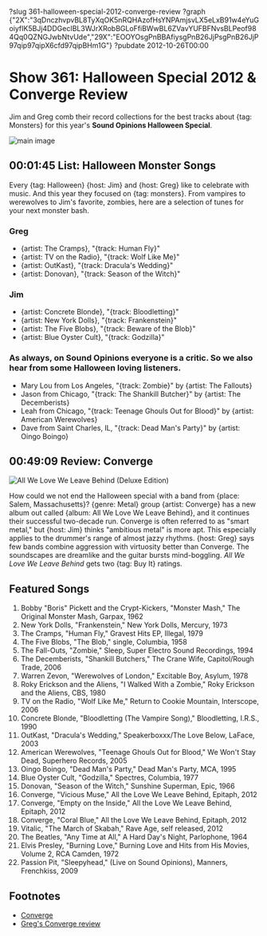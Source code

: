 ?slug 361-halloween-special-2012-converge-review
?graph {"2X":"3qDnczhvpvBL8TyXqOK5nRQHAzofHsYNPAmjsvLX5eLxB91w4eYuGoiyfIK5BJj4DDGecIBL3WJrXRobBGLoFfiBWwBL6ZVavYUFBFNvsBLPeof984Qq0QZNGJwbNtvUde","29X":"EOOYOsgPnBBAfiysgPnB26JjPsgPnB26JjP97qip97qipX6cfd97qipBHm1G"}
?pubdate 2012-10-26T00:00

# Show 361: Halloween Special 2012 & Converge Review
Jim and Greg comb their record collections for the best tracks about {tag: Monsters} for this year's **Sound Opinions Halloween Special**.

![main image](https://static.soundopinions.org/images/2012/monsters.jpg)


## 00:01:45 List: Halloween Monster Songs
Every {tag: Halloween} {host: Jim} and {host: Greg} like to celebrate with music. And this year they focused on {tag: monsters}. From vampires to werewolves to Jim's favorite, zombies, here are a selection of tunes for your next monster bash.

### Greg
- {artist: The Cramps}, "{track: Human Fly}"
- {artist: TV on the Radio}, "{track: Wolf Like Me}"
- {artist: OutKast}, "{track: Dracula's Wedding}"
- {artist: Donovan}, "{track: Season of the Witch}"

### Jim
- {artist: Concrete Blonde}, "{track: Bloodletting}"
- {artist: New York Dolls}, "{track: Frankenstein}"
- {artist: The Five Blobs}, "{track: Beware of the Blob}"
- {artist: Blue Oyster Cult}, "{track: Godzilla}"

### As always, on Sound Opinions everyone is a critic. So we also hear from some Halloween loving listeners.
- Mary Lou from Los Angeles, "{track: Zombie}" by {artist: The Fallouts}
- Jason from Chicago, "{track: The Shankill Butcher}" by {artist: The Decemberists}  
- Leah from Chicago, "{track: Teenage Ghouls Out for Blood}" by {artist: American Werewolves}
- Dave from Saint Charles, IL, "{track: Dead Man's Party}" by {artist: Oingo Boingo}

## 00:49:09 Review: Converge
![All We Love We Leave Behind (Deluxe Edition)](https://static.soundopinions.org/assets/361/29X0.jpg)

How could we not end the Halloween special with a band from {place: Salem, Massachusetts}? {genre: Metal} group {artist: Converge} has a new album out called {album: All We Love We Leave Behind}, and it continues their successful two-decade run. Converge is often referred to as "smart metal," but {host: Jim} thinks "ambitious metal" is more apt. This especially applies to the drummer's range of almost jazzy 
rhythms. {host: Greg} says few bands combine aggression with virtuosity better than Converge. The soundscapes are dreamlike and the guitar bursts mind-boggling. *All We Love We Leave Behind* gets two {tag: Buy It} ratings.

## Featured Songs
1. Bobby "Boris" Pickett and the Crypt-Kickers, "Monster Mash," The Original Monster Mash, Garpax, 1962
2. New York Dolls, "Frankenstein," New York Dolls, Mercury, 1973
3. The Cramps, "Human Fly," Gravest Hits EP, Illegal, 1979
4. The Five Blobs, "The Blob," single, Columbia, 1958
5. The Fall-Outs, "Zombie," Sleep, Super Electro Sound Recordings, 1994
6. The Decemberists, "Shankill Butchers," The Crane Wife, Capitol/Rough Trade, 2006
7. Warren Zevon, "Werewolves of London," Excitable Boy, Asylum, 1978
8. Roky Erickson and the Aliens, "I Walked With a Zombie," Roky Erickson and the Aliens, CBS, 1980
9. TV on the Radio, "Wolf Like Me," Return to Cookie Mountain, Interscope, 2006
10. Concrete Blonde, "Bloodletting (The Vampire Song)," Bloodletting, I.R.S., 1990
11. OutKast, "Dracula's Wedding," Speakerboxxx/The Love Below, LaFace, 2003
12. American Werewolves, "Teenage Ghouls Out for Blood," We Won't Stay Dead, Superhero Records, 2005
13. Oingo Boingo, "Dead Man's Party," Dead Man's Party, MCA, 1995
14. Blue Oyster Cult, "Godzilla," Spectres, Columbia, 1977
15. Donovan, "Season of the Witch," Sunshine Superman, Epic, 1966
16. Converge, "Vicious Muse," All the Love We Leave Behind, Epitaph, 2012
17. Converge, "Empty on the Inside," All the Love We Leave Behind, Epitaph, 2012
18. Converge, "Coral Blue," All the Love We Leave Behind, Epitaph, 2012
19. Vitalic, "The March of Skabah," Rave Age, self released, 2012
20. The Beatles, "Any Time at All," A Hard Day's Night, Parlophone, 1964
21. Elvis Presley, "Burning Love," Burning Love and Hits from His Movies, Volume 2, RCA Camden, 1972
22. Passion Pit, "Sleepyhead," (Live on Sound Opinions), Manners, Frenchkiss, 2009

## Footnotes 
- [Converge](http://www.convergecult.com/)
- [Greg's Converge  review](http://articles.chicagotribune.com/2012-10-15/entertainment/chi-converge-album-review-all-we-love-we-leave-behind-reviewed-20121015_1_album-review-kurt-ballou-jacob-bannon)
